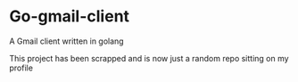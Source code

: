 # Go-gmail-client
A Gmail client written in golang

This project has been scrapped and is now just a random repo sitting on my profile
